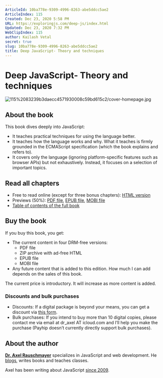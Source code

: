 ```yaml
---
ArticleId: 10ba778e-9309-4996-8263-abe5ddcc5ae2
ArticleIndex: 115
Created: Dec 23, 2020 5:58 PM
URL: https://exploringjs.com/deep-js/index.html
Updated: Dec 23, 2020 7:32 PM
WebClipIndex: 115
author: Kailash Vetal
secret: true
slug: 10ba778e-9309-4996-8263-abe5ddcc5ae2
title: Deep JavaScript- Theory and techniques
---
```

#  Deep JavaScript- Theory and techniques
![115%2083239b3daecc4571930008c59bd615c2/cover-homepage.jpg](115%2083239b3daecc4571930008c59bd615c2/cover-homepage.jpg)

## About the book

This book dives deeply into JavaScript:

- It teaches practical techniques for using the language better.
- It teaches how the language works and why. What it teaches is firmly grounded in the ECMAScript specification (which the book explains and refers to).
- It covers only the language (ignoring platform-specific features such as browser APIs) but not exhaustively. Instead, it focuses on a selection of important topics.

## Read all chapters

- Free to read online (except for three bonus chapters): [HTML version](https://exploringjs.com/deep-js/toc.html)
- Previews (50%): [PDF file](https://exploringjs.com/deep-js/downloads/deep-js-preview-book.pdf), [EPUB file](https://exploringjs.com/deep-js/downloads/deep-js-preview-book.epub), [MOBI file](https://exploringjs.com/deep-js/downloads/deep-js-preview-book.mobi)
- [Table of contents of the full book](https://exploringjs.com/deep-js/downloads/complete-toc.html)

## Buy the book

If you buy this book, you get:

- The current content in four DRM-free versions:
    - PDF file
    - ZIP archive with ad-free HTML
    - EPUB file
    - MOBI file
- Any future content that is added to this edition. How much I can add depends on the sales of this book.

The current price is introductory. It will increase as more content is added.

### Discounts and bulk purchases

- Discounts: If a digital package is beyond your means, you can get a discount via [this form](https://docs.google.com/forms/d/e/1FAIpQLSfUOlOIx7wEPv8AK4-YapGSmpBeJRIcy-t56iX4LNJISHzWpw/viewform).
- Bulk purchases: If you intend to buy more than 10 digital copies, please contact me via email at dr_axel AT icloud.com and I’ll help you make the purchase (Payhip doesn’t currently directly support bulk purchases).

## About the author

**[Dr. Axel Rauschmayer](http://dr-axel.de/)** specializes in JavaScript and web development. He [blogs](http://www.2ality.com/), writes books and teaches classes.

Axel has been writing about JavaScript [since 2009](http://2ality.com/2009/02/javascript-is-becoming-nice-language.html).
